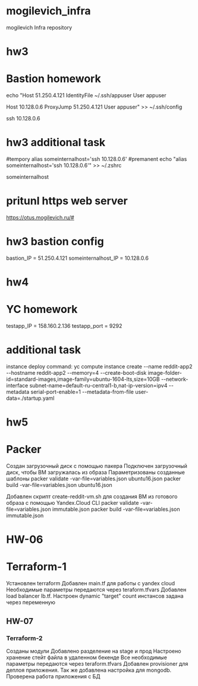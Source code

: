 # mogilevich_infra
mogilevich Infra repository

# hw3
# Bastion homework
echo "Host 51.250.4.121
 IdentityFile ~/.ssh/appuser
 User appuser

Host 10.128.0.6
 ProxyJump 51.250.4.121
 User appuser" >> ~/.ssh/config

ssh 10.128.0.6

# hw3 additional task
#tempory
alias someinternalhost='ssh 10.128.0.6'
#premanent
echo "alias someinternalhost='ssh 10.128.0.6'" >> ~/.zshrc

someinternalhost

# pritunl https web server
https://otus.mogilevich.ru/#

# hw3 bastion config
bastion_IP = 51.250.4.121
someinternalhost_IP = 10.128.0.6


# hw4
# YC homework
testapp_IP = 158.160.2.136
testapp_port = 9292

# additional task
instance deploy command:
 yc compute instance create --name reddit-app2 --hostname reddit-app2 --memory=4 --create-boot-disk image-folder-id=standard-images,image-family=ubuntu-1604-lts,size=10GB --network-interface subnet-name=default-ru-central1-b,nat-ip-version=ipv4 --metadata serial-port-enable=1 --metadata-from-file user-data=./startup.yaml

# hw5
# Packer
Создан загрузочный диск с помощью пакера
Подключен загрузочный диск, чтобы ВМ загружалась из образа
Параметризованы созданные шаблоны
packer validate -var-file=variables.json ubuntu16.json
packer build -var-file=variables.json ubuntu16.json

Добавлен скрипт create-reddit-vm.sh для создания ВМ из готового образа с помощью Yandex.Cloud CLI
packer validate -var-file=variables.json immutable.json
packer build -var-file=variables.json immutable.json

# HW-06
# Terraform-1
Установлен terraform
Добавлен main.tf для работы с yandex cloud
Необходимые параметры передаются через teraform.tfvars
Добавлен load balancer lb.tf. Настроен dynamic "target"
count инстансов задана через переменную

## HW-07
### Terraform-2
Созданы модули
Добавлено разделение на stage и прод
Настроено хранение стейт файла в удаленном бекенде
Все необходимые параметры передаются через teraform.tfvars
Добавлен provisioner для деплоя приложения.
Так же добавлена настройка для mongodb. Проверена работа приложения с БД
